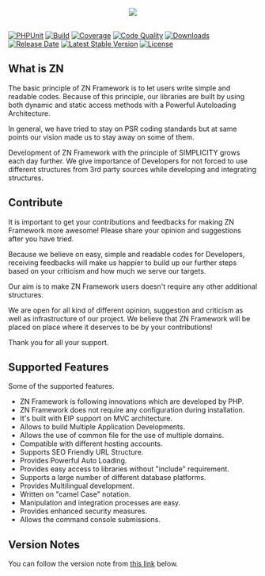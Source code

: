 <p align="center">
	<img src="https://www.znframework.com/Projects/ZNWeb/Resources/Files/logo/gitlogo.png" style="max-width:300px"><br><br>
</p>

[![PHPUnit](https://img.shields.io/github/workflow/status/znframework/fullpack-edition/PHPUnit/develop?label=PHPUnit&logo=github&logoColor=%2300BFFF&style=flat-square)](https://github.com/znframework/fullpack-edition/actions?query=workflow%3APHPUnit)
[![Build](https://img.shields.io/scrutinizer/build/g/znframework/znframework/develop?style=flat-square)](https://scrutinizer-ci.com/g/znframework/znframework/inspections/bec37c75-82a1-4e69-8c52-635bf1c6457b/log) 
[![Coverage](https://img.shields.io/coveralls/github/znframework/fullpack-edition/develop?color=brighgreen&style=flat-square)](https://coveralls.io/github/znframework/fullpack-edition)
[![Code Quality](https://img.shields.io/scrutinizer/quality/g/znframework/fullpack-edition?style=flat-square)](https://scrutinizer-ci.com/g/znframework/fullpack-edition/)
[![Downloads](https://img.shields.io/packagist/dt/znframework/package-zerocore?style=flat-square)](https://packagist.org/packages/znframework/package-zerocore) 
[![Release Date](https://img.shields.io/github/release-date/znframework/fullpack-edition?style=flat-square)](//packagist.org/packages/znframework/znframework) 
[![Latest Stable Version](https://img.shields.io/github/v/release/znframework/znframework?style=flat-square&color=00BFFF)](//packagist.org/packages/znframework/znframework) 
[![License](https://img.shields.io/github/license/znframework/fullpack-edition?style=flat-square)](//packagist.org/packages/znframework/fullpack-edition) 

<h2>What is ZN</h2>

<p>
The basic principle of ZN Framework is to let users write simple and readable codes. Because of this principle, our libraries are built by using both dynamic and static access methods with a Powerful Autoloading Architecture.

In general, we have tried to stay on PSR coding standards but at same points our vision made us to stay away on some of them.

Development of ZN Framework with the principle of SIMPLICITY grows each day further. We give importance of Developers for not forced to use different structures from 3rd party sources while developing and integrating structures.
</p>

<h2>Contribute</h2>

<p>
It is important to get your contributions and feedbacks for making ZN Framework more awesome! Please share your opinion and suggestions after you have tried.

Because we believe on easy, simple and readable codes for Developers, receiving feedbacks will make us happier to build up our further steps based on your criticism and how much we serve our targets.

Our aim is to make ZN Framework users doesn't require any other additional structures.

We are open for all kind of different opinion, suggestion and criticism as well as infrastructure of our project. We believe that ZN Framework will be placed on place where it deserves to be by your contributions!

Thank you for all your support.
</p>

<h2>Supported Features</h2>

<p>Some of the supported features.</p>

<p>
<ul>
<li>ZN Framework is following innovations which are developed by PHP.</li>
<li>ZN Framework does not require any configuration during installation.</li>
<li>It's built with EIP support on MVC architecture.</li>
<li>Allows to build Multiple Application Developments.</li>
<li>Allows the use of common file for the use of multiple domains.</li>
<li>Compatible with different hosting accounts.</li>
<li>Supports SEO Friendly URL Structure.</li>
<li>Provides Powerful Auto Loading.</li>
<li>Provides easy access to libraries without "include" requirement.</li>
<li>Supports a large number of different database platforms.</li>
<li>Provides Multilingual development.</li>
<li>Written on "camel Case" notation.</li>
<li>Manipulation and integration processes are easy.</li>
<li>Provides enhanced security measures.</li>
<li>Allows the command console submissions.</li>
</ul>
</p>


<h2>Version Notes</h2>

<p>You can follow the version note from <a href="https://docs.znframework.com/getting-started/version-notes">this link</a> below.</p>